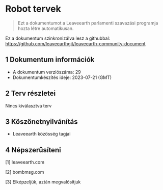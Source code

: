 # Robot tervek

>Ezt a dokumentumot a Leaveearth parlamenti szavazási programja hozta létre automatikusan.

Ez a dokumentum szinkronizálva lesz a githubbal: https://github.com/leaveearthgit/leaveearth-community-document

## 1 Dokumentum információk

- A dokumentum verziószáma: 29
- Dokumentumkészítés ideje: 2023-07-21 (GMT)

## 2 Terv részletei

Nincs kiválasztva terv

## 3 Köszönetnyilvánítás
* Leaveearth közösség tagjai

## 4 Népszerűsíteni
[1] leaveearth.com

[2] bombmsg.com

[3] Elképzeljük, aztán megvalósítjuk
